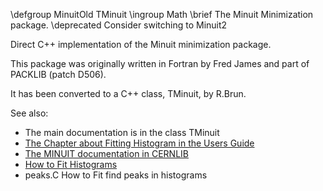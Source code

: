 \defgroup MinuitOld TMinuit
\ingroup Math
\brief The Minuit Minimization package.
\deprecated Consider switching to Minuit2

Direct C++ implementation of the Minuit minimization package.

This package was originally written in Fortran by Fred James
and part of PACKLIB (patch D506).

It has been converted to a C++ class, TMinuit, by R.Brun.

See also:

  - The main documentation is in the class TMinuit
  - [The Chapter about Fitting Histogram in the Users Guide](https://root.cern.ch/root/htmldoc/guides/users-guide/ROOTUsersGuide.html#fitting-histograms)
  - [The MINUIT documentation in CERNLIB](https://root.cern.ch/download/minuit.pdf)
  - [How to Fit Histograms](https://root-forum.cern.ch/t/how-to-fit-histograms-or-data-points/38870)
  - peaks.C How to Fit find peaks in histograms

